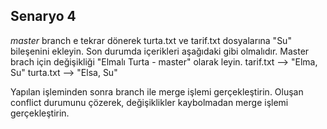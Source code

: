 ## Senaryo 4

*master* branch e tekrar dönerek turta.txt ve tarif.txt dosyalarına "Su" bileşenini ekleyin. Son durumda içerikleri aşağıdaki gibi olmalıdır. Master brach için değişikliği "Elmalı Turta - master" olarak <commit> leyin.
tarif.txt --> "Elma, Su"
turta.txt --> "Elsa, Su" 

Yapılan <commit> işleminden sonra <test> branch ile merge işlemi gerçekleştirin. Oluşan conflict durumunu çözerek, değişiklikler kaybolmadan merge işlemi gerçekleştirin. 













